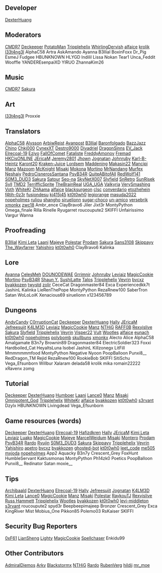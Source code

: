 ## Developer
[DexterHuang](https://github.com/DexterHuang)

## Moderators
[CMDR7](https://github.com/cmdr7)
[Deckeeper](https://github.com/deckeeper)
[PotatoMan](https://github.com/PotatoMan145)
[Tripplehelix](https://github.com/tripplehelix)
[WhirlingDervish](https://github.com/NickN5)
[alfaice](https://github.com/alfaice)
[krolik](https://github.com/kroliklapine)
[l33t4ng3l](https://github.com/l33t4ng3l)
AlphaC58
Artra
AskAmando
Ayanna
B3llial
BoxinFoxx
Dr_Pig
EsmeJ
Fudgee
HBUNKNOWN
HLYGD
Indilil
Lissa
Nokan
Tear1
Unca_Feddit
Wooffle
YANDEREsenpaiXD
YIRUO
ZhannaKim26

## Music
[CMDR7](https://github.com/cmdr7)
[Sakura](https://github.com/lux-sakura)

## Art
[l33t4ng3l](https://github.com/l33t4ng3l)
Proxxie

## Translators
[AlphaC58](https://github.com/AlphaC58)
[Alysson](https://github.com/alyssonmonteiro)
[ArbiwReist](https://github.com/Meawresion)
[Avanpost](https://github.com/Datarata)
[B3llial](https://github.com/B3lli4l)
[Baronfolgado](https://github.com/Baronfolgado)
[BazzJazz](https://github.com/BassJazz)
[Chino](https://github.com/Chino-wid)
[Chkj000](https://github.com/Chkj000)
[CynexXT](https://github.com/CynexXT)
[Destro9000](https://github.com/Destro9000)
[Divadriel](https://github.com/Divadriel)
[DragonSinns](https://github.com/Xx-DragonSinns-xX)
[EV_Jack](https://github.com/EvJack)
[Elrecoal-19](https://github.com/Elrecoal-19)
[Eziyo](https://github.com/eziyoo)
[FallOfComet](https://github.com/FallOfComet)
[Fataliste](https://github.com/Nasaelo)
[FreddyAmonov](https://github.com/FreddyAmonov)
[Fremad](https://github.com/Fremadico)
[HKCisONLINE](https://github.com/hkcisonline)
[JEricaM](https://github.com/JEricaM)
[Jeremy2801](https://github.com/Jeremy2801)
[Jhown](https://github.com/Jhown-glitch)
[Jognatan](https://github.com/Jognatan)
[Johnruby](https://github.com/johnruby)
[Karl-B-Heintz](https://github.com/Karl-B-Heinz)
[Karont20](https://github.com/KarontDev)
[Kraken-Juice](https://github.com/Kraken-Juice)
[Lordsem](https://github.com/Lordsem)
[Maddening](https://github.com/Wildlife4700)
[Makasin22](https://github.com/Makasin22)
[Mancipi](https://github.com/Mancipi)
[Manz](https://github.com/manztellen)
[Mazoom](https://github.com/mazoom81)
[McKnight](https://github.com/ReILIaX)
[Misaki](https://github.com/Misaki290)
[Mokona](https://github.com/Moko84)
[Mortino](https://github.com/mRuggi)
[MrNandang](https://github.com/mrnandang)
[Murfex](https://github.com/Murfex)
[Neshaiy](https://github.com/Neshaiy)
[PedroCisnerosSantana](https://github.com/PedroCisnerosSantana)
[PsyB34R](https://www.instagram.com/psybearr)
[QuiteABitofAll](https://github.com/QuiteaBitofAll)
[RedWolf141](https://github.com/RedWolf141)
[S0M3_DUD3](https://github.com/S0M3-DUD3)
[Sakura](https://github.com/lux-sakura)
[Satour](https://github.com/satour)
[Seo-na](https://github.com/Seo-na)
[SkyNetX007](https://github.com/SkyNetX007)
[Slyfield](https://github.com/SlyfieldX)
[SnRetro](https://github.com/SnRetro)
[SunRisek](https://github.com/szymonagk)
[Syll](https://github.com/iburiedthesun)
[TMD2](https://github.com/TMD0)
[TerrifficSprite](https://github.com/petrokrechunyak)
[TheBrainReal](https://github.com/lucasknook)
[UGA_UGA](https://github.com/mdendena2000)
[Valkyria](https://github.com/Paugwvsk)
[VerySmashing](https://github.com/VerySmashing)
[Voth](https://github.com/Vothcito)
[WhiteKr](https://github.com/WhiteKr)
[ZHAama](https://github.com/ZHAama)
[alfaice](https://github.com/alfaice)
[blacksurgeon](https://github.com/blacksurgeon)
[clsc](https://github.com/claaaaassic)
[converdario](https://github.com/converdario)
[etozhehein](https://github.com/etozhehein)
[f4tih-0z3r](https://github.com/f4tih-0z3r)
[fusiondesu](https://github.com/fusion-desu)
[kj415j45](https://github.com/kj415j45)
[kt0t0wh0](https://github.com/kt0t0Sudd3n)
[legiorange](https://github.com/legiorange)
[masuda2022](https://github.com/masuda2022)
[nopeholmes](https://github.com/nopeholmes)
[ruliou](https://github.com/ruliou)
[shangho](https://github.com/5h4ngho)
[siruelionn](https://github.com/siruelionn)
[sugar-choco](https://github.com/sugar-choco)
[un-amico](https://github.com/un-amico)
[versebrik](https://github.com/versebrik)
[xmonkx](https://github.com/xmonkx)
[zwc18](https://github.com/zwc18)
Ambr_ence
ClayBravo6
Jiler
Jixt3r
MontyPython
Omega_finale
Rilla
Rinelle
Ryugarret
roucoupute2
SKIFFI
Unfairissimo
Vargur
Wanna

## Proofreading
[B3llial](https://github.com/B3lli4l)
[Kimi Leta](https://github.com/kimileta)
[Laani](https://github.com/Laani)
[Majeye](https://github.com/TeejayParker)
[Polestar](https://github.com/P0L3-5T4R)
[Prodam](https://github.com/Pr0dam)
[Sakura](https://github.com/lux-sakura)
[Sans3108](https://github.com/sans3108)
[Skippayy](https://github.com/skippayyyy)
[The_Wayfarrer](https://github.com/epixinvites)
[Yahishiro](https://github.com/Yahishiro)
[kt0t0wh0](https://github.com/kt0t0Sudd3n)
ClayBravo6
Kalinka

## Lore
[Ayanna](https://github.com/JustACloud)
[CelesMeh](https://www.instagram.com/celesmeh)
[DOUNODEWAE](https://github.com/js147896325)
[Grrimnir](https://github.com/kevinguyer)
[Johnruby](https://github.com/johnruby)
[Leviaiz](https://github.com/rewlf2)
[MagicCookie](https://github.com/GooseGooseStop)
[Mortino](https://github.com/mRuggi)
[PsyB34R](https://www.instagram.com/psybearr)
[Shaun Y.](https://github.com/shaun-yap)
[SushiLatte](https://github.com/demaul)
[Talos](https://silvercrowstation.wordpress.com/)
[Tripplehelix](https://github.com/tripplehelix)
[Veyrin](https://github.com/darkrevelations)
[bvcxz](https://github.com/bvcxz-cybercode)
[byakkozen](https://github.com/byakkozen)
[twystd](https://github.com/twystd)
[zolir](https://github.com/ZolirAsure)
CeceCat
Dragonmaster84
Exca
Experiencedkk7t
JashinL
Kalinka
LieRenThePope
MontyPython
RezaRnew100
SaberTron
Satan
WoLoLoiK
Xenacious69
siruelionn
x123456789

## Dungeons
[AndyCandy](https://github.com/andycandy-de)
[C0rruptionCat](https://github.com/C0rruptionCat)
[Deckeeper](https://github.com/deckeeper)
[DexterHuang](https://github.com/DexterHuang)
[Hally](https://twitter.com/g_hally1996)
[JEricaM](https://github.com/JEricaM)
[Jefreesujit](https://github.com/Jefreesujit)
[K4LM3D](https://github.com/mksalada)
[Leviaiz](https://github.com/rewlf2)
[MagicCookie](https://github.com/GooseGooseStop)
[Manz](https://github.com/manztellen)
[NTHiG](https://github.com/NTHGiT)
[RAFF0B](https://github.com/RAFF0B)
[Rexyislive](https://github.com/Rexyislive)
[Sakura](https://github.com/lux-sakura)
[Slyfield](https://github.com/SlyfieldX)
[Tripplehelix](https://github.com/tripplehelix)
[Veyrin](https://github.com/darkrevelations)
[Visper22](https://github.com/Visper22)
[Vult](https://github.com/Vult-source)
[Wootles](https://github.com/Wootles)
[alfaice](https://github.com/alfaice)
[eunach](https://github.com/eunach)
[kt0t0wh0](https://github.com/kt0t0Sudd3n)
[nopeholmes](https://github.com/nopeholmes)
[polybomb](https://github.com/dotgerph)
[skullbuns](https://github.com/Skullbuns)
[xmonkx](https://github.com/xmonkx)
Alecto
Alice
AlphaC58
Amalgamate
B3n7y
Brownin89
Dragonmaster84
ElectricSoldier323
Foxxi
Hardboiled_Cat
HeyaItsLuna
Isobel
JashinL
Killzonegx
LitFill
Mmmmmmmfood
MontyPython
Negative
Nyoon
PoopBalloon
Punxi8__
RedDragon_TM
Rejid
RezaRnew100
RookieBob
SKIFFI
SitiSchu
Vega_Efsunborn
Willbur
Xalaram
delada58
krolik
mika
romain22222
xRavenx
zomg

## Tutorial
[Deckeeper](https://github.com/deckeeper)
[DexterHuang](https://github.com/DexterHuang)
[Humboer](https://github.com/stphnhng)
[Laani](https://github.com/Laani)
[Lance0](https://github.com/Lance0-32)
[Manz](https://github.com/manztellen)
[Misaki](https://github.com/Misaki290)
[Omnipotent_God](https://github.com/Omnipotent-God)
[Tripplehelix](https://github.com/tripplehelix)
[WhiteKr](https://github.com/WhiteKr)
[alfaice](https://github.com/alfaice)
[byakkozen](https://github.com/byakkozen)
[kt0t0wh0](https://github.com/kt0t0Sudd3n)
[s3rvant](https://github.com/s3rvant)
Dzylx
HBUNKNOWN
Livingdead
Vega_Efsunborn

## Game resources (words)
[Deckeeper](https://github.com/deckeeper)
[DexterHuang](https://github.com/DexterHuang)
[Elrecoal-19](https://github.com/Elrecoal-19)
[Hafizdkren](https://github.com/hafizdkren)
[Hally](https://twitter.com/g_hally1996)
[JEricaM](https://github.com/JEricaM)
[Kimi Leta](https://github.com/kimileta)
[Leviaiz](https://github.com/rewlf2)
[Luako](https://github.com/luako)
[MagicCookie](https://github.com/GooseGooseStop)
[Majeye](https://github.com/TeejayParker)
[MarcelWeidum](https://github.com/MarcelWeidum)
[Misaki](https://github.com/Misaki290)
[Montero](https://github.com/CCOLucille2)
[Prodam](https://github.com/Pr0dam)
[PsyB34R](https://www.instagram.com/psybearr)
[Rardo](https://github.com/R4RD0)
[Ryujin](https://github.com/Ryujin-cybercode)
[S0M3_DUD3](https://github.com/S0M3-DUD3)
[Sakura](https://github.com/lux-sakura)
[Skippayy](https://github.com/skippayyyy)
[Tripplehelix](https://github.com/tripplehelix)
[Veyrin](https://github.com/darkrevelations)
[Yahishiro](https://github.com/Yahishiro)
[apetro](https://github.com/apetro/)
[bvcxz](https://github.com/bvcxz-cybercode)
[byakkozen](https://github.com/byakkozen)
[ghosted-bot](https://github.com/ghosted-bot)
[kt0t0wh0](https://github.com/kt0t0Sudd3n)
[leet_code](https://github.com/hkgnobody)
[me505](https://github.com/me505)
[mxjoda](https://twitter.com/mxjoda)
[nopeholmes](https://github.com/nopeholmes)
App2
Aquacky
B3n7y
Crescent_Grey
FoxHunt
HumbleServant
Kaktusmonas
MontyPython
Ph14zk0
Poetics
PoopBalloon
Punxi8__
Redinator
Satan
moxie__

## Tips
[Archibaald](https://github.com/Archibaald-dev)
[DexterHuang](https://github.com/DexterHuang)
[Elrecoal-19](https://github.com/Elrecoal-19)
[Hally](https://twitter.com/g_hally1996)
[Jefreesujit](https://github.com/Jefreesujit)
[Jognatan](https://github.com/Jognatan)
[K4LM3D](https://github.com/mksalada)
[Kimi Leta](https://github.com/kimileta)
[Lance0](https://github.com/Lance0-32)
[MagicCookie](https://github.com/GooseGooseStop)
[Manz](https://github.com/manztellen)
[Misaki](https://github.com/Misaki290)
[Polestar](https://github.com/P0L3-5T4R)
[RaykouTJ](https://github.com/HoneySyrup)
[Rexyislive](https://github.com/Rexyislive)
[Russ Hammett](https://github.com/Kritner)
[Tripplehelix](https://github.com/tripplehelix)
[Wootles](https://github.com/Wootles)
[byakkozen](https://github.com/byakkozen)
[kt0t0wh0](https://github.com/kt0t0Sudd3n)
[levi-middleton](https://github.com/levi-middleton)
[s3rvant](https://github.com/s3rvant)
roucoupute2
spyd3r
Beepbeepimajeep
Bronzer
Crescent_Grey
Exca
KingRiver
Mist
Mobius_One
Pikkon85
Polemo03
RsKaiser
SKIFFI

## Security Bug Reporters
[0xF61](https://github.com/0xF61)
[LianSheng](https://github.com/LianSheng197)
[Lighty](https://github.com/Lightyin4k)
[MagicCookie](https://github.com/GooseGooseStop)
[Spellchaser](https://github.com/Spellchaser)
Enkidu99

## Other Contributors
[AdmiralDiemos](https://github.com/danofsatx)
[Arky](https://www.instagram.com/andreiarky)
[Blackstormx](https://github.com/blackstormx)
[NTHiG](https://github.com/NTHGiT)
[Rardo](https://github.com/R4RD0)
[RubenVerg](https://github.com/rubenverg)
[hildjj](https://github.com/hildjj)
[mr_moe](https://github.com/donburks)
